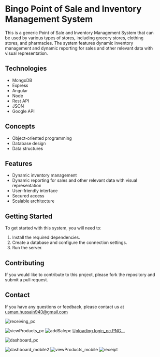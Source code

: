 # Bingo Point of Sale and Inventory Management System

This is a generic Point of Sale and Inventory Management System that can be used by various types of stores, including grocery stores, clothing stores, and pharmacies. The system features dynamic inventory management and dynamic reporting for sales and other relevant data with visual representation.

## Technologies

* MongoDB
* Express
* Angular
* Node
* Rest API
* JSON
* Google API

## Concepts

* Object-oriented programming
* Database design
* Data structures

## Features

* Dynamic inventory management
* Dynamic reporting for sales and other relevant data with visual representation
* User-friendly interface
* Secured access
* Scalable architecture

## Getting Started

To get started with this system, you will need to:

1. Install the required dependencies.
2. Create a database and configure the connection settings.
3. Run the server.

## Contributing

If you would like to contribute to this project, please fork the repository and submit a pull request.

## Contact

If you have any questions or feedback, please contact us at usman.hussain940@gmail.com


![receiving_pc](https://github.com/usmanmahmood940/Bingo-Point-of-Sale/assets/81083618/e04addb5-9034-4b3d-a6a0-975f7d19ac2a)

![viewProducts_pc](https://github.com/usmanmahmood940/Bingo-Point-of-Sale/assets/81083618/a5f61d64-d00c-4c59-b974-da48296e7a23)
![addSalepc](https://github.com/usmanmahmood940/Bingo-Point-of-Sale/assets/81083618/5514ebcd-cda8-4343-aa82-3a62ee4eed80)
[Uploading login_pc.PNG…]()

![dashboard_pc](https://github.com/usmanmahmood940/Bingo-Point-of-Sale/assets/81083618/49b5bc2c-db76-48d0-82ee-77180d4aec64)

![dashboard_mobile2](https://github.com/usmanmahmood940/Bingo-Point-of-Sale/assets/81083618/cc61a614-7c3c-4e95-924c-2cdaa8362cfd)                                 ![viewProducts_mobile](https://github.com/usmanmahmood940/Bingo-Point-of-Sale/assets/81083618/846887c7-3041-4b68-b313-e033384e3270)
![receipt](https://github.com/usmanmahmood940/Bingo-Point-of-Sale/assets/81083618/d49df124-e23c-46d4-935b-203768eb9731)

